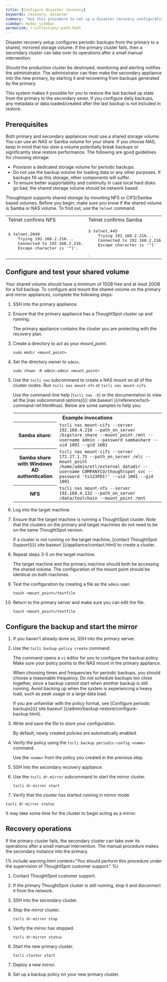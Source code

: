 ```yaml
---
title: [Configure disaster recovery]
keywords: recovery, disaster
summary: "Use this procedure to set up a disaster recovery configuration with a primary and a mirror instance."
sidebar: mydoc_sidebar
permalink: /:collection/:path.html
---
```

Disaster recovery setup configures periodic backups from the primary to a
shared, mirrored storage volume. If the primary cluster fails, then a secondary
cluster can take over its operations after a small manual intervention.

Should the production cluster be destroyed, monitoring and alerting notifies the
administrator. The administrator can then make the secondary appliance into the
new primary, by starting it and recovering from  backups generated by the
primary.

This system makes it possible for you to restore the last backed up
state from the primary to the secondary sever. If you configure daily backups,
any metadata or data loaded/created after the last backup is not included in
restore.

## Prerequisites

Both primary and secondary appliances must use a shared storage volume. You can
use an NAS or Samba volume for your share. If you choose NAS, keep in mind that
too slow a volume potentially break backups or significantly slow restore
performance. The following are good guidelines for choosing storage:

* Provision a dedicated storage volume for periodic backups.
* Do not use the backup volume for loading data or any other purposes. If backups fill up this storage, other components will suffer.
* To ensure better supportability and continuity in case local hard disks go bad, the shared storage volume should be network based.

Thoughtspot supports shared storage by mounting NFS or CIFS/Samba based volumes.
Before you begin, make sure you know if the shared volume is Samba or NAS
volume. To find out, use the `telnet` command.

<table>
  <tr>
    <td>Telnet confirms NFS</td>
    <td>Telnet confirms  Samba</td>
  </tr>
  <tr>
    <td>
    <pre>$ telnet,2049
    Trying 192.168.2.216...
    Connected to 192.168.2.216.
    Escape character is '^]'.</pre>
    </td>
    <td>
    <pre>$ telnet,445
    Trying 192.168.2.216...
    Connected to 192.168.2.216.
    Escape character is '^]'</pre>.
    </td>
  </tr>
</table>


## Configure and test your shared volume

Your shared volume should have a minimum of 15GB free and at least 20GB for a
full backup. To configure and mount the shared volume on the primary and mirror appliances, complete the following steps:

1. SSH into the primary appliance.

2. Ensure that the primary appliance has a ThoughtSpot cluster up and running.

   The primary appliance contains the cluster you are protecting with the
   recovery plan.

3. Create a directory to act as your _mount_point_.

   ```
   sudo mkdir <mount_point>
   ```

4. Set the directory owner to `admin`.

   ```
   sudo chown -R admin:admin <mount_point>
   ```

5.  Use the `tscli nas` subcommand to create a NAS mount on all of the cluster nodes. Run `tscli nas mount-nfs` or `tscli nas mount-cifs`.

    Use the command-line help (`tscli nas -h`) or the documentation to view all the [nas subcommand options]({{ site.baseurl }}/reference/tscli-command-ref.html#nas). Below are some samples to help you:

    <table>
    <tr>
    <th colspan="2">Example invocations</th>
    </tr>
    <tr>
    <th>Samba share:</th>
    <td><code>tscli nas mount-cifs --server 192.168.4.216 --path_on_server /bigstore_share --mount_point /mnt --username admin --password sambashare --uid 1001 --gid 1001</code></td>
    </tr>
    <tr>
    <th>Samba share with Windows AD authentication</th>
    <td><code>tscli nas mount-cifs --server 172.27.1.75 --path_on_server /elc --mount_point /home/admin/etl/external_datadir --username COMPANYCO/thoughtspot_svc --password 'ts123PDI!' --uid 1001 --gid 1001</code></td>
    </tr>
    <tr>
    <th>NFS</th>
    <td><code>tscli nas mount-nfs --server 192.168.4.132 --path_on_server /data/toolchain --mount_point /mnt</code></td>
    </tr>
    </table>

8. Log into the target machine.
9. Ensure that the target machine is running a ThoughtSpot cluster. Note that the clusters on the primary and target machines do not need to be on the same ThoughtSpot version.

   If a cluster is not running on the target machine, [contact
   ThoughtSpot Support]({{ site.baseurl }}/appliance/contact.html) to create a cluster.

11. Repeat steps 3-5 on the target machine.

    The target machine and the primary machine should both be accessing the
    shared volume. The configuration of the mount point should be identical on
    both machines.

12. Test the configuration by creating a file as the `admin` user.

    ```
    touch <mount_point>/testfile
    ```

13. Return to the primary server and make sure you can edit the file.

    ```
    touch <mount_point>/testfile
    ```    


## Configure the backup and start the mirror

1. If you haven't already done so, SSH into the primary server.
2. Use the `tscli backup-policy create` command.

   The command opens a `vi` editor for you to configure the backup policy. Make
   sure your policy points to the NAS mount in the primary appliance.

   When choosing times and frequencies for periodic backups, you should choose a
   reasonable frequency. Do not schedule backups too close together, since a backup
   cannot start when another backup is still running. Avoid backing up when the
   system is experiencing a heavy load, such as peak usage or a large data load.

   If you are unfamiliar with the policy format,
   see [Configure periodic backups]({{ site.baseurl }}/admin/backup-restore/configure-backup.html).

6. Write and save the file to store your configuration.

   By default, newly created policies are automatically enabled.

7. Verify the policy using the `tscli backup periodic-config <name>` command.

   Use the `<name>` from the policy you created in the previous step.

8. SSH into the secondary recovery appliance.
9. Use the `tscli dr-mirror` subcommand to start the mirror cluster.

   ```
   tscli dr-mirror start
   ```

10. Verify that the cluster has started running in mirror mode

   ```
   tscli dr-mirror status
   ```

   It may take some time for the cluster to begin acting as a mirror.

## Recovery operations

If the primary cluster fails, the secondary cluster can take over its operations
after a small manual intervention. The manual procedure makes the secondary
instance into the primary.

{% include warning.html content="You should perform this procedure under the supervision of ThoughtSpot customer support." %}

1. Contact ThoughtSpot customer support.
2. If the primary ThoughtSpot cluster is still running, stop it and disconnect it from the network.
3. SSH into the secondary cluster.
4. Stop the mirror cluster.

   ```
   tscli dr-mirror stop
   ```

5. Verify the mirror has stopped.

   ```
   tscli dr-mirror status
   ```

6. Start the new primary cluster.

   ```
   tscli cluster start
   ```
7. Deploy a new mirror.
8. Set up a backup policy on your new primary cluster.
